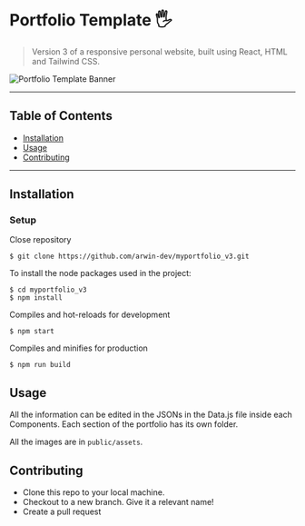 # Portfolio Template 🖐
> Version 3 of a responsive personal website, built using React, HTML and Tailwind CSS.

![Portfolio Template Banner](https://github.com/arwin-dev/my-portfolio_v3/blob/main/src/assets/template.png)

---

## Table of Contents

- [Installation](#installation)
- [Usage](#usage)
- [Contributing](#contributing)

---

## Installation

### Setup 

Close repository

```shell
$ git clone https://github.com/arwin-dev/myportfolio_v3.git
```

To install the node packages used in the project:

```shell
$ cd myportfolio_v3
$ npm install
```

Compiles and hot-reloads for development

```shell
$ npm start
```

Compiles and minifies for production
```shell
$ npm run build
```

## Usage

All the information can be edited in the JSONs in the Data.js file inside each Components. Each section of the portfolio has its own folder.

All the images are in `public/assets`.

## Contributing 

- Clone this repo to your local machine.
- Checkout to a new branch. Give it a relevant name!
- Create a pull request
